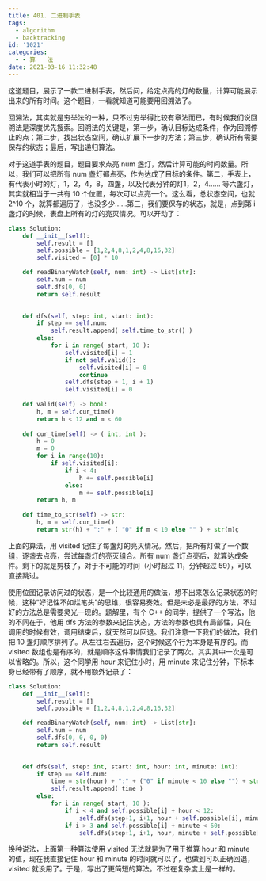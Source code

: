 ```yaml
---
title: 401. 二进制手表
tags:
  - algorithm
  - backtracking
id: '1021'
categories:
  - - 算　　法
date: 2021-03-16 11:32:48
---
```


这道题目，展示了一款二进制手表，然后问，给定点亮的灯的数量，计算可能展示出来的所有时间。这个题目，一看就知道可能要用回溯法了。

回溯法，其实就是穷举法的一种，只不过穷举得比较有章法而已，有时候我们说回溯法是深度优先搜索。回溯法的关键是，第一步，确认目标达成条件，作为回溯停止的点；第二步，找出状态空间，确认扩展下一步的方法；第三步，确认所有需要保存的状态；最后，写出递归算法。

对于这道手表的题目，题目要求点亮 num 盏灯，然后计算可能的时间数量。所以，我们可以把所有 num 盏灯都点亮，作为达成了目标的条件。第二，手表上，有代表小时的灯，1，2，4，8，四盏，以及代表分钟的灯1，2，4…… 等六盏灯，其实就相当于一共有 10 个位置，每次可以点亮一个。这么看，总状态空间，也就 2^10 个，就算都遍历了，也没多少……第三，我们要保存的状态，就是，点到第 i 盏灯的时候，表盘上所有的灯的亮灭情况。可以开动了：

```python
class Solution:
    def __init__(self):
        self.result = []
        self.possible = [1,2,4,8,1,2,4,8,16,32]
        self.visited = [0] * 10

    def readBinaryWatch(self, num: int) -> List[str]:
        self.num = num
        self.dfs(0, 0)
        return self.result

    
    def dfs(self, step: int, start: int):
        if step == self.num:
            self.result.append( self.time_to_str() )
        else:
            for i in range( start, 10 ):
                self.visited[i] = 1
                if not self.valid():
                    self.visited[i] = 0
                    continue
                self.dfs(step + 1, i + 1)
                self.visited[i] = 0
    
    def valid(self) -> bool:
        h, m = self.cur_time()
        return h < 12 and m < 60
    
    def cur_time(self) -> ( int, int ):
        h = 0
        m = 0
        for i in range(10):
            if self.visited[i]:
                if i < 4:
                    h += self.possible[i]
                else:
                    m += self.possible[i]
        return h, m
    
    def time_to_str(self) -> str: 
        h, m = self.cur_time()
        return str(h) + ":" + ( "0" if m < 10 else "" ) + str(m)ç

```

上面的算法，用 visited 记住了每盏灯的亮灭情况。然后，把所有灯做了一个数组，逐盏去点亮，尝试每盏灯的亮灭组合。所有 num 盏灯点亮后，就算达成条件。剩下的就是剪枝了，对于不可能的时间（小时超过 11，分钟超过 59），可以直接跳过。

使用位图记录访问过的状态，是一个比较通用的做法，想不出来怎么记录状态的时候，这种“好记性不如烂笔头”的思维，很容易奏效。但是未必是最好的方法，不过好的方法总是需要灵光一现的。题解里，有个 C++ 的同学，提供了一个写法，他的不同在于，他用 dfs 方法的参数来记住状态，方法的参数也具有局部性，只在调用的时候有效，调用结束后，就天然可以回退。我们注意一下我们的做法，我们把 10 盏灯顺序排列了。从左往右去遍历，这个时候这个行为本身是有序的。而 visited 数组也是有序的，就是顺序这件事情我们记录了两次。其实其中一次是可以省略的。所以，这个同学用 hour 来记住小时，用 minute 来记住分钟，下标本身已经带有了顺序，就不用额外记录了：

```python
class Solution:
    def __init__(self):
        self.result = []
        self.possible = [1,2,4,8,1,2,4,8,16,32]

    def readBinaryWatch(self, num: int) -> List[str]:
        self.num = num
        self.dfs(0, 0, 0, 0)
        return self.result

    
    def dfs(self, step: int, start: int, hour: int, minute: int):
        if step == self.num:
            time = str(hour) + ":" + ("0" if minute < 10 else "") + str(minute)
            self.result.append( time )
        else:
            for i in range( start, 10 ):
                if i < 4 and self.possible[i] + hour < 12:
                    self.dfs(step+1, i+1, hour + self.possible[i], minute)
                if i > 3 and self.possible[i] + minute < 60:
                    self.dfs(step+1, i+1, hour, minute + self.possible[i])
```

换种说法，上面第一种算法使用 visited 无法就是为了用于推算 hour 和 minute 的值，现在我直接记住 hour 和 minute 的时间就可以了，也做到可以正确回退，visited 就没用了。于是，写出了更简短的算法。不过在复杂度上是一样的。